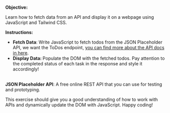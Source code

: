 <p><strong>Objective:</strong></p>
<p>Learn how to fetch data from an API and display it on a webpage using JavaScript and Tailwind CSS.</p>
<p><strong>Instructions:</strong></p>
<ul>
<li><strong>Fetch Data</strong>: Write JavaScript to fetch todos from the JSON Placeholder API, we want the ToDos endpoint, <a href="https://jsonplaceholder.typicode.com" target="_blank" rel="noopener">you can find more about the API docs in here</a>.</li>
<li><strong>Display Data: </strong>Populate the DOM with the fetched todos. Pay attention to the completed status of each task in the response and style it accordingly!</li>
</ul>
<p><br><strong>JSON Placeholder API</strong>: A free online REST API that you can use for testing and prototyping.&nbsp;</p>
<p>This exercise should give you a good understanding of how to work with APIs and dynamically update the DOM with JavaScript. Happy coding!</p>